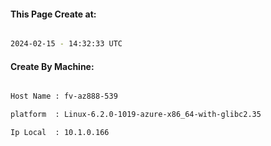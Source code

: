 
   
#### This Page Create at:

```bash

2024-02-15 - 14:32:33 UTC

```

#### Create By Machine:

```bash

Host Name : fv-az888-539

platform  : Linux-6.2.0-1019-azure-x86_64-with-glibc2.35

Ip Local  : 10.1.0.166

```

